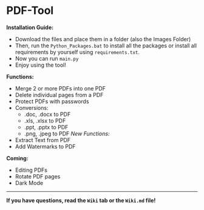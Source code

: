 # PDF-Tool

**Installation Guide:**
  - Download the files and place them in a folder (also the Images Folder)
  - Then, run the `Python_Packages.bat` to install all the packages or install all requirements by yourself using `requirements.txt`.
  - Now you can run `main.py`
  - Enjoy using the tool!

**Functions:**
  - Merge 2 or more PDFs into one PDF
  - Delete individual pages from a PDF
  - Protect PDFs with passwords
  - Conversions:
    - .doc, .docx to PDF
    - .xls, .xlsx to PDF
    - .ppt, .pptx to PDF
    - .png, .jpeg to PDF
*New Functions:*
  - Extract Text from PDF
  - Add Watermarks to PDF

**Coming:**
  - Editing PDFs
  - Rotate PDF pages
  - Dark Mode

----------------------------------------------------

**If you have questions, read the `Wiki` tab or the `Wiki.md` file!**
